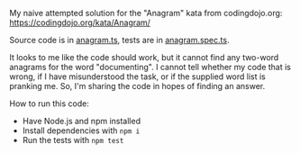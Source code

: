 My naive attempted solution for the "Anagram" kata from codingdojo.org: https://codingdojo.org/kata/Anagram/

Source code is in [anagram.ts](src/anagram.ts), tests are in [anagram.spec.ts](src/anagram.spec.ts).

It looks to me like the code should work, but it cannot find any two-word anagrams for the word "documenting". I cannot tell whether my code that is wrong, if I have misunderstood the task, or if the supplied word list is pranking me. So, I'm sharing the code in hopes of finding an answer.

How to run this code:

- Have Node.js and npm installed
- Install dependencies with `npm i`
- Run the tests with `npm test`

